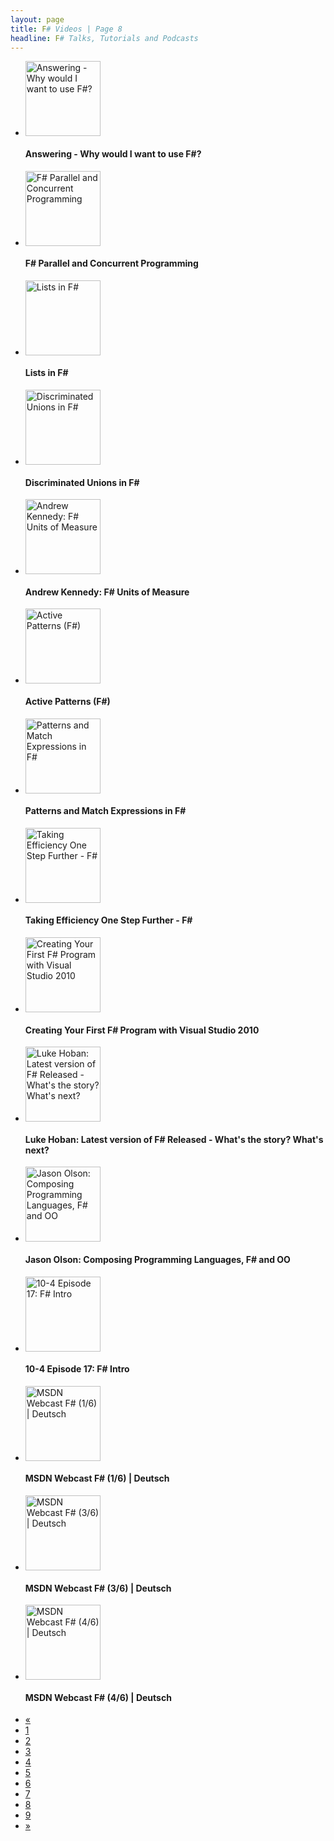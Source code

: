 ```yaml
---
layout: page
title: F# Videos | Page 8
headline: F# Talks, Tutorials and Podcasts
---
```


<div>
  <div class="row-fluid">
    <ul class="thumbnails">
      <li class="span4">
        <div class="thumbnail" style="border: none;">
          <a href="http://vimeo.com/47521955">
            <img src="http://b.vimeocdn.com/ts/329/637/329637474_295.jpg" alt="Answering - Why would I want to use F#?" style="height: 120px;" />
          </a>
          <h4>Answering - Why would I want to use F#?</h4>
        </div>
      </li>
      <li class="span4">
        <div class="thumbnail" style="border: none;">
          <a href="http://vimeo.com/8493636">
            <img src="http://b.vimeocdn.com/ts/397/379/39737997_295.jpg" alt="F# Parallel and Concurrent Programming" style="height: 120px;" />
          </a>
          <h4>F# Parallel and Concurrent Programming</h4>
        </div>
      </li>
      <li class="span4">
        <div class="thumbnail" style="border: none;">
          <a href="http://channel9.msdn.com/Blogs/kmcgrath/Lists-in-FSharp">
            <img src="http://ecn.channel9.msdn.com/o9/previewImages/220/505338_220x165.jpg" alt="Lists in F#" style="height: 120px;" />
          </a>
          <h4>Lists in F#</h4>
        </div>
      </li>
    </ul>
  </div>
  <div class="row-fluid">
    <ul class="thumbnails">
      <li class="span4">
        <div class="thumbnail" style="border: none;">
          <a href="http://channel9.msdn.com/Blogs/kmcgrath/Discriminated-Unions-in-FSharp">
            <img src="http://ecn.channel9.msdn.com/o9/ch9/3/8/8/3/0/5/DiscriminatedUnions_512_ch9.png" alt="Discriminated Unions in F#" style="height: 120px;" />
          </a>
          <h4>Discriminated Unions in F#</h4>
        </div>
      </li>
      <li class="span4">
        <div class="thumbnail" style="border: none;">
          <a href="http://channel9.msdn.com/Blogs/Charles/Andrew-Kennedy-F-Units-of-Measure">
            <img src="http://ecn.channel9.msdn.com/o9/previewImages/220/488754_220x165.jpg" alt="Andrew Kennedy: F# Units of Measure" style="height: 120px;" />
          </a>
          <h4>Andrew Kennedy: F# Units of Measure</h4>
        </div>
      </li>
      <li class="span4">
        <div class="thumbnail" style="border: none;">
          <a href="http://channel9.msdn.com/Blogs/kmcgrath/Active-Patterns-F">
            <img src="http://ecn.channel9.msdn.com/o9/previewImages/220/477130_220x165.jpg" alt="Active Patterns (F#)" style="height: 120px;" />
          </a>
          <h4>Active Patterns (F#)</h4>
        </div>
      </li>
    </ul>
  </div>
  <div class="row-fluid">
    <ul class="thumbnails">
      <li class="span4">
        <div class="thumbnail" style="border: none;">
          <a href="http://channel9.msdn.com/Blogs/kmcgrath/Patterns-and-Match-Expressions-in-F">
            <img src="http://ecn.channel9.msdn.com/o9/previewImages/220/477128_220x165.jpg" alt="Patterns and Match Expressions in F#" style="height: 120px;" />
          </a>
          <h4>Patterns and Match Expressions in F#</h4>
        </div>
      </li>
      <li class="span4">
        <div class="thumbnail" style="border: none;">
          <a href="http://channel9.msdn.com/Blogs/matthijs/Taking-Efficiency-One-Step-Further-FSharp">
            <img src="http://ecn.channel9.msdn.com/o9/previewImages/220/472546_220x165.jpg" alt="Taking Efficiency One Step Further - F#" style="height: 120px;" />
          </a>
          <h4>Taking Efficiency One Step Further - F#</h4>
        </div>
      </li>
      <li class="span4">
        <div class="thumbnail" style="border: none;">
          <a href="http://channel9.msdn.com/Blogs/kmcgrath/Creating-Your-First-FSharp-Program-with-Visual-Studio-2010">
            <img src="http://ecn.channel9.msdn.com/o9/previewImages/220/472134_220x165.jpg" alt="Creating Your First F# Program with Visual Studio 2010" style="height: 120px;" />
          </a>
          <h4>Creating Your First F# Program with Visual Studio 2010</h4>
        </div>
      </li>
    </ul>
  </div>
  <div class="row-fluid">
    <ul class="thumbnails">
      <li class="span4">
        <div class="thumbnail" style="border: none;">
          <a href="http://channel9.msdn.com/Blogs/Charles/Luke-Hoban-Latest-version-of-F-Released-Whats-the-story-Whats-next">
            <img src="http://ecn.channel9.msdn.com/o9/previewImages/220/469468_220x165.jpg" alt="Luke Hoban: Latest version of F# Released - What's the story? What's next?" style="height: 120px;" />
          </a>
          <h4>Luke Hoban: Latest version of F# Released - What's the story? What's next?</h4>
        </div>
      </li>
      <li class="span4">
        <div class="thumbnail" style="border: none;">
          <a href="http://channel9.msdn.com/Blogs/Charles/Jason-Olson-Composing-Programming-Languages-F-and-OO">
            <img src="http://ecn.channel9.msdn.com/o9/previewImages/220/466961_220x165.jpg" alt="Jason Olson: Composing Programming Languages, F# and OO" style="height: 120px;" />
          </a>
          <h4>Jason Olson: Composing Programming Languages, F# and OO</h4>
        </div>
      </li>
      <li class="span4">
        <div class="thumbnail" style="border: none;">
          <a href="http://channel9.msdn.com/Shows/10-4/10-4-Episode-17-F-Intro">
            <img src="http://ecn.channel9.msdn.com/o9/previewImages/220/467545_220x165.jpg" alt="10-4 Episode 17: F# Intro" style="height: 120px;" />
          </a>
          <h4>10-4 Episode 17: F# Intro</h4>
        </div>
      </li>
    </ul>
  </div>
  <div class="row-fluid">
    <ul class="thumbnails">
      <li class="span4">
        <div class="thumbnail" style="border: none;">
          <a href="http://www.youtube.com/watch?v=1qU7oWHvRKs">
            <img src="http://i2.ytimg.com/vi/1qU7oWHvRKs/mqdefault.jpg" alt="MSDN Webcast F# (1/6) | Deutsch" style="height: 120px;" />
          </a>
          <h4>MSDN Webcast F# (1/6) | Deutsch</h4>
        </div>
      </li>
      <li class="span4">
        <div class="thumbnail" style="border: none;">
          <a href="http://www.youtube.com/watch?v=j9d_W_AD9Oc">
            <img src="http://i3.ytimg.com/vi/j9d_W_AD9Oc/mqdefault.jpg" alt="MSDN Webcast F# (3/6) | Deutsch" style="height: 120px;" />
          </a>
          <h4>MSDN Webcast F# (3/6) | Deutsch</h4>
        </div>
      </li>
      <li class="span4">
        <div class="thumbnail" style="border: none;">
          <a href="http://www.youtube.com/watch?v=7dLsNswEeAY">
            <img src="http://i4.ytimg.com/vi/7dLsNswEeAY/mqdefault.jpg" alt="MSDN Webcast F# (4/6) | Deutsch" style="height: 120px;" />
          </a>
          <h4>MSDN Webcast F# (4/6) | Deutsch</h4>
        </div>
      </li>
    </ul>
  </div>
  <div class="pagination pagination-centered">
    <ul>
      <li>
        <a href="7">«</a>
      </li>
      <li>
        <a href="1">1</a>
      </li>
      <li>
        <a href="2">2</a>
      </li>
      <li>
        <a href="3">3</a>
      </li>
      <li>
        <a href="4">4</a>
      </li>
      <li>
        <a href="5">5</a>
      </li>
      <li>
        <a href="6">6</a>
      </li>
      <li>
        <a href="7">7</a>
      </li>
      <li class="active">
        <a href="8">8</a>
      </li>
      <li>
        <a href="9">9</a>
      </li>
      <li>
        <a href="9">»</a>
      </li>
    </ul>
  </div>
</div>
